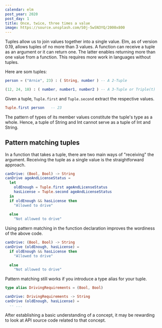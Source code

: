 ```yaml
---
calendar: elm
post_year: 2020
post_day: 1
title: Once, twice, three times a value
image: https://source.unsplash.com/S0j-5wSN3YQ/2000x800
---
```

Tuples allow us to join values together into a single value. Elm, as of version 0.19, allows tuples of no more than 3 values. A function can receive a tuple as an argument or it can return one. The latter enables returning more than one value from a function. This requires more work in languages without tuples. 

Here are som tuples:

```elm
person = ("Arnie", 23) : ( String, number ) -- A 2-Tuple

(12, 24, 18) : ( number, number1, number2 ) -- A 3-Tuple or Triple(t)
```

Given a tuple, `Tuple.first` and `Tuple.second` extract the respective values. 

```elm
Tuple.first person   -- 23
```

The pattern of types of its member values constitute the tuple's type as a whole. Hence, a tuple of String and Int cannot serve as a tuple of Int and String.

## Pattern matching tuples

In a function that takes a tuple, there are two main ways of "receiving" the argument. Receiving the tuple as a single value is the straightforward approach.

```elm
canDrive: (Bool, Bool) -> String
canDrive ageAndLicenseStatus =
  let 
    oldEnough = Tuple.first ageAndLicenseStatus
    hasLicense = Tuple.second ageAndLicenseStatus
  in
  if oldEnough && hasLicense then
    "Allowed to drive"
    
  else
    "Not allowed to drive"
```

Using pattern matching in the function declaration improves the wordiness of the above code.

```elm
canDrive: (Bool, Bool) -> String
canDrive (oldEnough, hasLicense) =
  if oldEnough && hasLicense then
    "Allowed to drive"
    
  else
    "Not allowed to drive"
```

Pattern matching still works if you introduce a type alias for your tuple.

```elm
type alias DrivingRequirements = (Bool, Bool)

canDrive: DrivingRequirements -> String
canDrive (oldEnough, hasLicense) =
  -- ...
```

After establishing a basic understanding of a concept, it may be rewarding to look at API source code related to that concept.